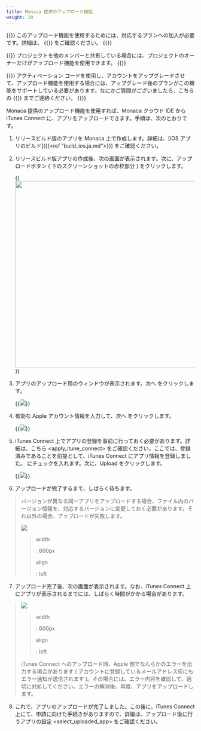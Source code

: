 ```yaml
---
title: Monaca 提供のアップロード機能
weight: 20
---
```


{{<note>}}
    このアップロード機能を使用するためには、対応するプランへの加入が必要です。詳細は、 {{<link href="https://ja.monaca.io/pricing.html" title="こちら">}} をご確認ください。
{{</note>}}

{{<note>}}
    プロジェクトを他のメンバーと共有している場合には、プロジェクトのオーナーだけがアップロード機能を使用できます。
{{</note>}}

{{<warning>}}
    アクティベーション コードを使用し、アカウントをアップグレードさせて、アップロード機能を使用する場合には、アップグレード後のプランがこの機能をサポートしている必要があります。なにかご質問がございましたら、こちらの {{<link href="https://monaca.mobi/ja/support/inquiry" title="相談窓口">}} までご連絡ください。
{{</warning>}}


Monaca 提供のアップロード機能を使用すれば、Monaca クラウド IDE から
iTunes Connect
に、アプリをアップロードできます。手順は、次のとおりです。

1.  リリースビルド版のアプリを Monaca
    上で作成します。詳細は、[iOS アプリのビルド]({{<ref "build_ios.ja.md">}}) をご確認ください。
2.  リリースビルド版アプリの作成後、次の画面が表示されます。次に、アップロードボタン
    ( 下のスクリーンショットの赤枠部分 ) をクリックします。

    {{<img src="/images/monaca_ide/manual/deploy/app_submission/1.png" width="500">}}
    
3.  アプリのアップロード用のウィンドウが表示されます。次へ
    をクリックします。

    {{<img src="/images/monaca_ide/manual/deploy/app_submission/2.png">}}
4.  有効な Apple アカウント情報を入力して、次へ をクリックします。

    {{<img src="/images/monaca_ide/manual/deploy/app_submission/3.png">}}

5.  iTunes Connect
    上でアプリの登録を事前に行っておく必要があります。詳細は、こちら &lt;apply\_itune\_connect&gt;
    をご確認ください。ここでは、登録済みであることを前提として、iTunes Connect にアプリ情報を登録しました。
    にチェックを入れます。次に、Upload をクリックします。

    {{<img src="/images/monaca_ide/manual/deploy/app_submission/4.png">}}

6.  アップロードが完了するまで、しばらく待ちます。

> <div class="admonition note">
>
> バージョンが異なる同一アプリをアップロードする場合、ファイル内のバージョン情報を、対応するバージョンに変更しておく必要があります。それ以外の場合、アップロードが失敗します。
>
> </div>
>
> ![](images/app_submission/5.png)
>
> > width
> >
> > :   600px
> >
> > align
> >
> > :   left
> >
7.  アップロード完了後、次の画面が表示されます。なお、iTunes Connect
    上にアプリが表示されるまでには、しばらく時間がかかる場合があります。

> ![](images/app_submission/6.png)
>
> > width
> >
> > :   600px
> >
> > align
> >
> > :   left
> >
> <div class="admonition note">
>
> iTunes Connect へのアップロード時、Apple
> 側でなんらかのエラーを出力する場合があります (
> アカウントに登録しているメールアドレス宛にもエラー通知が送信されます
> )。その場合には、エラー内容を確認して、適切に対処してください。エラーの解消後、再度、アプリをアップロードします。
>
> </div>

8.  これで、アプリのアップロードが完了しました。この後に、iTunes Connect
    上にて、申請に向けた手続きがありますので、詳細は、アップロード後に行うアプリの設定 &lt;select\_uploaded\_app&gt;
    をご確認ください。

